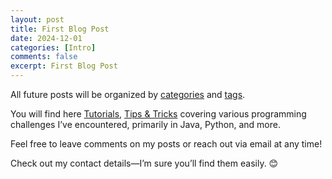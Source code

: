 ```yaml
---
layout: post
title: First Blog Post
date: 2024-12-01
categories: [Intro]
comments: false
excerpt: First Blog Post
---
```


All future posts will be organized by [categories](/categories) and [tags](/tags).

You will find here [Tutorials](/categories/#Tutorials), [Tips & Tricks](/categories/#Tips%20&%20Tricks) covering various programming challenges I’ve encountered, primarily in Java, Python, and more.

Feel free to leave comments on my posts or reach out via email at any time!

Check out my contact details—I’m sure you’ll find them easily. 😊

